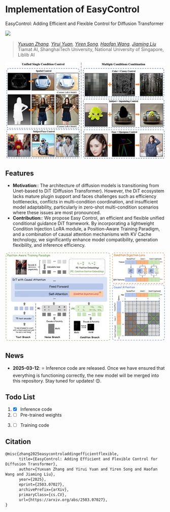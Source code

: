 # Implementation of EasyControl

EasyControl: Adding Efficient and Flexible Control for Diffusion Transformer

<a href='https://arxiv.org/pdf/2503.07027'><img src='https://img.shields.io/badge/Technique-Report-red'></a> 

> *[Yuxuan Zhang](https://xiaojiu-z.github.io/YuxuanZhang.github.io/), [Yirui Yuan](https://github.com/Reynoldyy), [Yiren Song](https://scholar.google.com.hk/citations?user=L2YS0jgAAAAJ), [Haofan Wang](https://haofanwang.github.io/), [Jiaming Liu](https://scholar.google.com/citations?user=SmL7oMQAAAAJ&hl=en)*
> <br>
> Tiamat AI, ShanghaiTech University, National University of Singapore, Liblib AI

<img src='assets/teaser.jpg'>

## Features
* **Motivation:**: The architecture of diffusion models is transitioning from Unet-based to DiT (Diffusion Transformer). However, the DiT ecosystem lacks mature plugin support and faces challenges such as efficiency bottlenecks, conflicts in multi-condition coordination, and insufficient model adaptability, particularly in zero-shot multi-condition scenarios where these issues are most pronounced.
* **Contribution:**: We propose Easy Control, an efficient and flexible unified conditional guidance DiT framework. By incorporating a lightweight Condition Injection LoRA module, a Position-Aware Training Paradigm, and a combination of causal attention mechanisms with KV Cache technology, we significantly enhance model compatibility, generation flexibility, and inference efficiency.
<img src='assets/method.jpg'>

## News
- **2025-03-12**: ⭐️ Inference code are released. Once we have ensured that everything is functioning correctly, the new model will be merged into this repository. Stay tuned for updates! 😊.

## Todo List
1. - [x] Inference code 
2. - [ ] Pre-trained weights 
3. - [ ] Training code


## Citation
```
@misc{zhang2025easycontroladdingefficientflexible,
      title={EasyControl: Adding Efficient and Flexible Control for Diffusion Transformer}, 
      author={Yuxuan Zhang and Yirui Yuan and Yiren Song and Haofan Wang and Jiaming Liu},
      year={2025},
      eprint={2503.07027},
      archivePrefix={arXiv},
      primaryClass={cs.CV},
      url={https://arxiv.org/abs/2503.07027}, 
}
```
